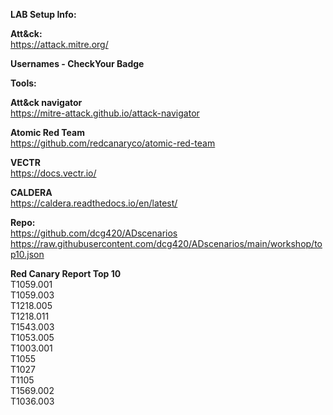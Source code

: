 **LAB Setup Info:**

**Att&ck:**\
  https://attack.mitre.org/
  
**Usernames - CheckYour Badge**

**Tools:**

**Att&ck navigator**\
  https://mitre-attack.github.io/attack-navigator

**Atomic Red Team**\
  https://github.com/redcanaryco/atomic-red-team

**VECTR**\
  https://docs.vectr.io/

**CALDERA**\
  https://caldera.readthedocs.io/en/latest/

**Repo:**\
  https://github.com/dcg420/ADscenarios
  https://raw.githubusercontent.com/dcg420/ADscenarios/main/workshop/top10.json
  
**Red Canary Report Top 10**\
  T1059.001\
  T1059.003\
  T1218.005\
  T1218.011\
  T1543.003\
  T1053.005\
  T1003.001\
  T1055\
  T1027\
  T1105\
  T1569.002\
  T1036.003
